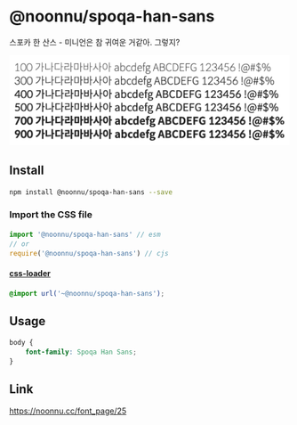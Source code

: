 # @noonnu/spoqa-han-sans

스포카 한 산스 - 미니언은 참 귀여운 거같아. 그렇지?

![example](./example.png)

## Install

```bash
npm install @noonnu/spoqa-han-sans --save
```

### Import the CSS file

```js
import '@noonnu/spoqa-han-sans' // esm
// or
require('@noonnu/spoqa-han-sans') // cjs
```

#### [css-loader](https://github.com/webpack-contrib/css-loader)

```css
@import url('~@noonnu/spoqa-han-sans');
```

## Usage

```css
body {
    font-family: Spoqa Han Sans;
}
```

## Link

https://noonnu.cc/font_page/25
